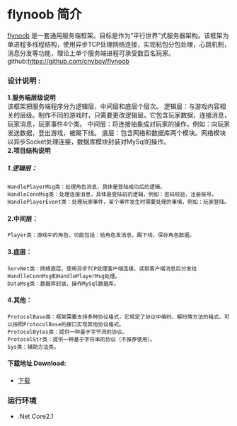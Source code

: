 # flynoob 简介 
  [flynoob](https://github.com/cnyboy/flynoob) 是一套通用服务端框架。目标是作为“平行世界”式服务器架构。该框架为单进程多线程结构，使用异步TCP处理网络连接，实现粘包分包处理，心跳机制，消息分发等功能，理论上单个服务端进程可承受数百名玩家。github:https://github.com/cnyboy/flynoob
  
### 设计说明 :

**1.服务端层级说明**  
  该框架把服务端程序分为逻辑层，中间层和底层个层次。
  逻辑层：与游戏内容相关的层级。制作不同的游戏时，只需要更改逻辑层。它包含玩家数据，连接消息，玩家消息，玩家事件4个类。
  中间层：将连接抽象成对玩家的操作。例如：向玩家发送数据，登出游戏，被踢下线。
  底层：包含网络和数据库两个模块。网络模块以异步Socket处理连接，数据库模块封装对MySql的操作。  
**2.项目结构说明**  
 ##### 1.逻辑层：  
    HandlePlayerMsg类：处理角色消息，具体是登陆成功后的逻辑。  
    HandleConnMsg类：处理连接消息，具体是登陆前的逻辑，例如：密码校验，注册账号。  
    HandlePlayerEvent类：处理玩家事件，某个事件发生时需要处理的事情，例如：玩家登陆。  
 #### 2.中间层：  
    Player类：游戏中的角色，功能包括：给角色发消息，踢下线，保存角色数据。  
 #### 3.底层：  
    ServNet类：网络底层，使用异步TCP处理客户端连接，读取客户端消息后分发给HandlleConnMsg和HandlePlayerMsg处理。  
    DataMsg类：数据库封装，操作MySql数据库。  
 #### 4.其他：  
    ProtocolBase类：框架需要支持多种协议格式，它规定了协议中编码，解码等方法的格式。可以按照ProtocolBase的接口实现其他协议格式。  
    ProtocolBytes类：提供一种基于字节流的协议。  
    ProtocolStr类：提供一种基于字符串的协议（不推荐使用）。  
    Sys类：辅助方法类。  




#### 下载地址 Download:

* [下载](https://github.com/cnyboy/flynoob)

### 运行环境
* .Net Core2.1



